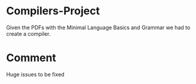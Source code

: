 # Compilers-Project
Given the PDFs with the Minimal Language Basics and Grammar we had to create a compiler.
# Comment
Huge issues to be fixed
